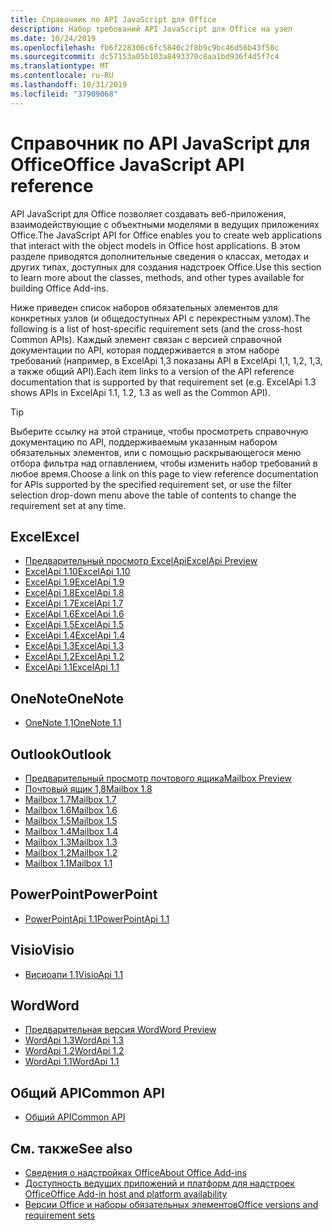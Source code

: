 ```yaml
---
title: Справочник по API JavaScript для Office
description: Набор требований API JavaScript для Office на узел
ms.date: 10/24/2019
ms.openlocfilehash: fb6f228306c6fc5840c2f8b9c9bc46d56b43f50c
ms.sourcegitcommit: dc57153a05b103a8493370c8aa1bd936f4d5f7c4
ms.translationtype: MT
ms.contentlocale: ru-RU
ms.lasthandoff: 10/31/2019
ms.locfileid: "37909068"
---
```

# <a name="office-javascript-api-reference"></a><span data-ttu-id="8c21e-103">Справочник по API JavaScript для Office</span><span class="sxs-lookup"><span data-stu-id="8c21e-103">Office JavaScript API reference</span></span>

<span data-ttu-id="8c21e-104">API JavaScript для Office позволяет создавать веб-приложения, взаимодействующие с объектными моделями в ведущих приложениях Office.</span><span class="sxs-lookup"><span data-stu-id="8c21e-104">The JavaScript API for Office enables you to create web applications that interact with the object models in Office host applications.</span></span> <span data-ttu-id="8c21e-105">В этом разделе приводятся дополнительные сведения о классах, методах и других типах, доступных для создания надстроек Office.</span><span class="sxs-lookup"><span data-stu-id="8c21e-105">Use this section to learn more about the classes, methods, and other types available for building Office Add-ins.</span></span>

<span data-ttu-id="8c21e-106">Ниже приведен список наборов обязательных элементов для конкретных узлов (и общедоступных API с перекрестным узлом).</span><span class="sxs-lookup"><span data-stu-id="8c21e-106">The following is a list of host-specific requirement sets (and the cross-host Common APIs).</span></span> <span data-ttu-id="8c21e-107">Каждый элемент связан с версией справочной документации по API, которая поддерживается в этом наборе требований (например, в ExcelApi 1,3 показаны API в ExcelApi 1,1, 1,2, 1,3, а также общий API).</span><span class="sxs-lookup"><span data-stu-id="8c21e-107">Each item links to a version of the API reference documentation that is supported by that requirement set (e.g. ExcelApi 1.3 shows APIs in ExcelApi 1.1, 1.2, 1.3 as well as the Common API).</span></span>

> [!TIP]
> <span data-ttu-id="8c21e-108">Выберите ссылку на этой странице, чтобы просмотреть справочную документацию по API, поддерживаемым указанным набором обязательных элементов, или с помощью раскрывающегося меню отбора фильтра над оглавлением, чтобы изменить набор требований в любое время.</span><span class="sxs-lookup"><span data-stu-id="8c21e-108">Choose a link on this page to view reference documentation for APIs supported by the specified requirement set, or use the filter selection drop-down menu above the table of contents to change the requirement set at any time.</span></span>

## <a name="excel"></a><span data-ttu-id="8c21e-109">Excel</span><span class="sxs-lookup"><span data-stu-id="8c21e-109">Excel</span></span>

- [<span data-ttu-id="8c21e-110">Предварительный просмотр ExcelApi</span><span class="sxs-lookup"><span data-stu-id="8c21e-110">ExcelApi Preview</span></span>](/javascript/api/excel?view=excel-js-preview)
- [<span data-ttu-id="8c21e-111">ExcelApi 1.10</span><span class="sxs-lookup"><span data-stu-id="8c21e-111">ExcelApi 1.10</span></span>](/javascript/api/excel?view=excel-js-1.10)
- [<span data-ttu-id="8c21e-112">ExcelApi 1.9</span><span class="sxs-lookup"><span data-stu-id="8c21e-112">ExcelApi 1.9</span></span>](/javascript/api/excel?view=excel-js-1.9)
- [<span data-ttu-id="8c21e-113">ExcelApi 1.8</span><span class="sxs-lookup"><span data-stu-id="8c21e-113">ExcelApi 1.8</span></span>](/javascript/api/excel?view=excel-js-1.8)
- [<span data-ttu-id="8c21e-114">ExcelApi 1.7</span><span class="sxs-lookup"><span data-stu-id="8c21e-114">ExcelApi 1.7</span></span>](/javascript/api/excel?view=excel-js-1.7)
- [<span data-ttu-id="8c21e-115">ExcelApi 1.6</span><span class="sxs-lookup"><span data-stu-id="8c21e-115">ExcelApi 1.6</span></span>](/javascript/api/excel?view=excel-js-1.6)
- [<span data-ttu-id="8c21e-116">ExcelApi 1.5</span><span class="sxs-lookup"><span data-stu-id="8c21e-116">ExcelApi 1.5</span></span>](/javascript/api/excel?view=excel-js-1.5)
- [<span data-ttu-id="8c21e-117">ExcelApi 1.4</span><span class="sxs-lookup"><span data-stu-id="8c21e-117">ExcelApi 1.4</span></span>](/javascript/api/excel?view=excel-js-1.4)
- [<span data-ttu-id="8c21e-118">ExcelApi 1.3</span><span class="sxs-lookup"><span data-stu-id="8c21e-118">ExcelApi 1.3</span></span>](/javascript/api/excel?view=excel-js-1.3)
- [<span data-ttu-id="8c21e-119">ExcelApi 1.2</span><span class="sxs-lookup"><span data-stu-id="8c21e-119">ExcelApi 1.2</span></span>](/javascript/api/excel?view=excel-js-1.2)
- [<span data-ttu-id="8c21e-120">ExcelApi 1.1</span><span class="sxs-lookup"><span data-stu-id="8c21e-120">ExcelApi 1.1</span></span>](/javascript/api/excel?view=excel-js-1.1)

## <a name="onenote"></a><span data-ttu-id="8c21e-121">OneNote</span><span class="sxs-lookup"><span data-stu-id="8c21e-121">OneNote</span></span>

- [<span data-ttu-id="8c21e-122">OneNote 1,1</span><span class="sxs-lookup"><span data-stu-id="8c21e-122">OneNote 1.1</span></span>](/javascript/api/onenote?view=onenote-js-1.1)

## <a name="outlook"></a><span data-ttu-id="8c21e-123">Outlook</span><span class="sxs-lookup"><span data-stu-id="8c21e-123">Outlook</span></span>

- [<span data-ttu-id="8c21e-124">Предварительный просмотр почтового ящика</span><span class="sxs-lookup"><span data-stu-id="8c21e-124">Mailbox Preview</span></span>](/javascript/api/outlook?view=outlook-js-preview)
- [<span data-ttu-id="8c21e-125">Почтовый ящик 1,8</span><span class="sxs-lookup"><span data-stu-id="8c21e-125">Mailbox 1.8</span></span>](/javascript/api/outlook?view=outlook-js-1.8)
- [<span data-ttu-id="8c21e-126">Mailbox 1.7</span><span class="sxs-lookup"><span data-stu-id="8c21e-126">Mailbox 1.7</span></span>](/javascript/api/outlook?view=outlook-js-1.7)
- [<span data-ttu-id="8c21e-127">Mailbox 1.6</span><span class="sxs-lookup"><span data-stu-id="8c21e-127">Mailbox 1.6</span></span>](/javascript/api/outlook?view=outlook-js-1.6)
- [<span data-ttu-id="8c21e-128">Mailbox 1.5</span><span class="sxs-lookup"><span data-stu-id="8c21e-128">Mailbox 1.5</span></span>](/javascript/api/outlook?view=outlook-js-1.5)
- [<span data-ttu-id="8c21e-129">Mailbox 1.4</span><span class="sxs-lookup"><span data-stu-id="8c21e-129">Mailbox 1.4</span></span>](/javascript/api/outlook?view=outlook-js-1.4)
- [<span data-ttu-id="8c21e-130">Mailbox 1.3</span><span class="sxs-lookup"><span data-stu-id="8c21e-130">Mailbox 1.3</span></span>](/javascript/api/outlook?view=outlook-js-1.3)
- [<span data-ttu-id="8c21e-131">Mailbox 1.2</span><span class="sxs-lookup"><span data-stu-id="8c21e-131">Mailbox 1.2</span></span>](/javascript/api/outlook?view=outlook-js-1.2)
- [<span data-ttu-id="8c21e-132">Mailbox 1.1</span><span class="sxs-lookup"><span data-stu-id="8c21e-132">Mailbox 1.1</span></span>](/javascript/api/outlook?view=outlook-js-1.1)

## <a name="powerpoint"></a><span data-ttu-id="8c21e-133">PowerPoint</span><span class="sxs-lookup"><span data-stu-id="8c21e-133">PowerPoint</span></span>

- [<span data-ttu-id="8c21e-134">PowerPointApi 1.1</span><span class="sxs-lookup"><span data-stu-id="8c21e-134">PowerPointApi 1.1</span></span>](/javascript/api/powerpoint?view=powerpoint-js-1.1)

## <a name="visio"></a><span data-ttu-id="8c21e-135">Visio</span><span class="sxs-lookup"><span data-stu-id="8c21e-135">Visio</span></span>

- [<span data-ttu-id="8c21e-136">Висиоапи 1,1</span><span class="sxs-lookup"><span data-stu-id="8c21e-136">VisioApi 1.1</span></span>](/javascript/api/visio?view=visio-js-1.1)

## <a name="word"></a><span data-ttu-id="8c21e-137">Word</span><span class="sxs-lookup"><span data-stu-id="8c21e-137">Word</span></span>

- [<span data-ttu-id="8c21e-138">Предварительная версия Word</span><span class="sxs-lookup"><span data-stu-id="8c21e-138">Word Preview</span></span>](/javascript/api/word?view=word-js-preview)
- [<span data-ttu-id="8c21e-139">WordApi 1.3</span><span class="sxs-lookup"><span data-stu-id="8c21e-139">WordApi 1.3</span></span>](/javascript/api/word?view=word-js-1.3)
- [<span data-ttu-id="8c21e-140">WordApi 1.2</span><span class="sxs-lookup"><span data-stu-id="8c21e-140">WordApi 1.2</span></span>](/javascript/api/word?view=word-js-1.2)
- [<span data-ttu-id="8c21e-141">WordApi 1.1</span><span class="sxs-lookup"><span data-stu-id="8c21e-141">WordApi 1.1</span></span>](/javascript/api/word?view=word-js-1.1)

## <a name="common-api"></a><span data-ttu-id="8c21e-142">Общий API</span><span class="sxs-lookup"><span data-stu-id="8c21e-142">Common API</span></span>

- [<span data-ttu-id="8c21e-143">Общий API</span><span class="sxs-lookup"><span data-stu-id="8c21e-143">Common API</span></span>](/javascript/api/office?view=common-js)

## <a name="see-also"></a><span data-ttu-id="8c21e-144">См. также</span><span class="sxs-lookup"><span data-stu-id="8c21e-144">See also</span></span>

- [<span data-ttu-id="8c21e-145">Сведения о надстройках Office</span><span class="sxs-lookup"><span data-stu-id="8c21e-145">About Office Add-ins</span></span>](/office/dev/add-ins/overview)
- [<span data-ttu-id="8c21e-146">Доступность ведущих приложений и платформ для надстроек Office</span><span class="sxs-lookup"><span data-stu-id="8c21e-146">Office Add-in host and platform availability</span></span>](/office/dev/add-ins/overview/office-add-in-availability)
- [<span data-ttu-id="8c21e-147">Версии Office и наборы обязательных элементов</span><span class="sxs-lookup"><span data-stu-id="8c21e-147">Office versions and requirement sets</span></span>](/office/dev/add-ins/develop/office-versions-and-requirement-sets)
